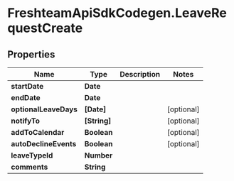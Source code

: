 # FreshteamApiSdkCodegen.LeaveRequestCreate

## Properties

| Name                  | Type         | Description | Notes      |
| --------------------- | ------------ | ----------- | ---------- |
| **startDate**         | **Date**     |             |
| **endDate**           | **Date**     |             |
| **optionalLeaveDays** | **[Date]**   |             | [optional] |
| **notifyTo**          | **[String]** |             | [optional] |
| **addToCalendar**     | **Boolean**  |             | [optional] |
| **autoDeclineEvents** | **Boolean**  |             | [optional] |
| **leaveTypeId**       | **Number**   |             |
| **comments**          | **String**   |             |
